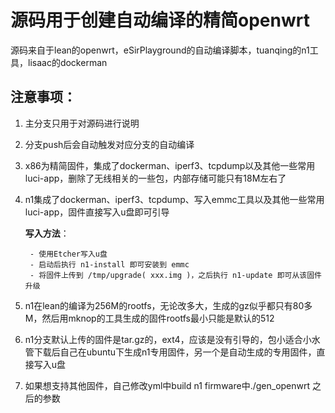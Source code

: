 # 源码用于创建自动编译的精简openwrt

源码来自于lean的openwrt，eSirPlayground的自动编译脚本，tuanqing的n1工具，lisaac的dockerman

## 注意事项：

1. 主分支只用于对源码进行说明
2. 分支push后会自动触发对应分支的自动编译
3. x86为精简固件，集成了dockerman、iperf3、tcpdump以及其他一些常用luci-app，删除了无线相关的一些包，内部存储可能只有18M左右了
4. n1集成了dockerman、iperf3、tcpdump、写入emmc工具以及其他一些常用luci-app，固件直接写入u盘即可引导

    **写入方法**：

        - 使用Etcher写入u盘
        - 启动后执行 n1-install 即可安装到 emmc
        - 将固件上传到 /tmp/upgrade( xxx.img )，之后执行 n1-update 即可从该固件升级
5. n1在lean的编译为256M的rootfs，无论改多大，生成的gz似乎都只有80多M，然后用mknop的工具生成的固件rootfs最小只能是默认的512
6. n1分支默认上传的固件是tar.gz的，ext4，应该是没有引导的，包小适合小水管下载后自己在ubuntu下生成n1专用固件，另一个是自动生成的专用固件，直接写入u盘
7. 如果想支持其他固件，自己修改yml中build n1 firmware中./gen_openwrt 之后的参数
